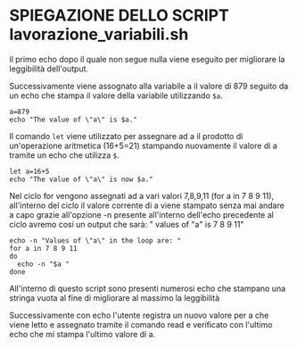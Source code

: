 # SPIEGAZIONE DELLO SCRIPT lavorazione_variabili.sh

il primo echo dopo il quale non segue nulla viene eseguito per migliorare la leggibilità dell'output.

Successivamente viene assognato alla variabile a il valore di 879 seguito da un echo che stampa il valore della variabile utilizzando `$a`.

    a=879
    echo "The value of \"a\" is $a."

Il comando `let` viene utilizzato per assegnare ad a il prodotto di un'operazione aritmetica (16+5=21) stampando nuovamente il valore di a tramite un echo che utilizza `$`.

    let a=16+5
    echo "The value of \"a\" is now $a."

Nel ciclo for vengono assegnati ad a vari valori 7,8,9,11 (for a in 7 8 9 11), all'interno del ciclo il valore corrente di a viene stampato senza mai andare a capo grazie all'opzione -n presente all'interno dell'echo precedente al ciclo avremo cosi un output che sarà: " values of "a" is 7 8 9 11"

    echo -n "Values of \"a\" in the loop are: "
    for a in 7 8 9 11
    do
      echo -n "$a "
    done

All'interno di questo script sono presenti numerosi echo che stampano una stringa vuota al fine di migliorare al massimo la leggibilità

Successivamente con echo l'utente registra un nuovo valore per a che viene letto e assegnato tramite il comando read e verificato con l'ultimo echo che mi stampa l'ultimo valore di a. 

